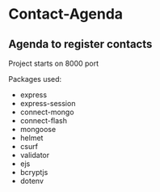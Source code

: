 # Contact-Agenda
## Agenda to register contacts

Project starts on 8000 port

Packages used:
- express
- express-session
- connect-mongo
- connect-flash
- mongoose
- helmet
- csurf
- validator
- ejs
- bcryptjs
- dotenv

